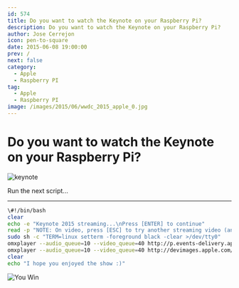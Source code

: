 ```yaml
---
id: 574
title: Do you want to watch the Keynote on your Raspberry Pi?
description: Do you want to watch the Keynote on your Raspberry Pi?
author: Jose Cerrejon
icon: pen-to-square
date: 2015-06-08 19:00:00
prev: /
next: false
category:
  - Apple
  - Raspberry PI
tag:
  - Apple
  - Raspberry PI
image: /images/2015/06/wwdc_2015_apple_0.jpg
---
```


# Do you want to watch the Keynote on your Raspberry Pi?

![keynote](/images/2015/06/wwdc_2015_apple_0.jpg)

Run the next script...

- - -
```bash
\#!/bin/bash
clear
echo -e "Keynote 2015 streaming...\nPress [ENTER] to continue"
read -p "NOTE: On video, press [ESC] to try another streaming video (and finger cross)..."
sudo sh -c "TERM=linux setterm -foreground black -clear >/dev/tty0"
omxplayer --audio_queue=10 --video_queue=40 http://p.events-delivery.apple.com.edgesuite.net/15pijbnaefvpoijbaefvpihb06/m3u8/atv_mvp.m3u8
omxplayer --audio_queue=10 --video_queue=40 http://devimages.apple.com/iphone/samples/bipbop/gear1/prog_index.m3u8
clear
echo "I hope you enjoyed the show :)"
```

![You Win](/images/yeah.jpg)